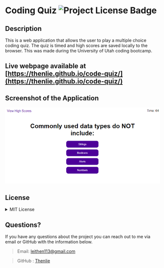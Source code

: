 # Coding Quiz ![Project License Badge](https://img.shields.io/badge/license-MIT-brightgreen)

## Description

This is a web application that allows the user to play a multiple choice coding quiz. The quiz is timed and high scores are saved locally to the browser. This was made during the University of Utah coding bootcamp. 

## Live webpage available at [https://thenlie.github.io/code-quiz/](https://thenlie.github.io/code-quiz/)

## Screenshot of the Application

![Screen shot of the coding quiz](https://github.com/Thenlie/code-quiz/blob/main/assets/images/screenshot.PNG)

## License
<details>

<summary>MIT License</summary>

> Copyright (c) [2021] [Thenlie]
> 
> __Permission is hereby granted, free of charge, to any person obtaining a copy__
> __of this software and associated documentation files (the "Software"), to deal__
> __in the Software without restriction, including without limitation the rights__
> __to use, copy, modify, merge, publish, distribute, sublicense, and/or sell__
> __copies of the Software, and to permit persons to whom the Software is__
> __furnished to do so, subject to the following conditions:__
> 
> The above copyright notice and this permission notice shall be included in all
> copies or substantial portions of the Software.
> 
> THE SOFTWARE IS PROVIDED "AS IS", WITHOUT WARRANTY OF ANY KIND, EXPRESS OR
> IMPLIED, INCLUDING BUT NOT LIMITED TO THE WARRANTIES OF MERCHANTABILITY,
> FITNESS FOR A PARTICULAR PURPOSE AND NONINFRINGEMENT. IN NO EVENT SHALL THE
> AUTHORS OR COPYRIGHT HOLDERS BE LIABLE FOR ANY CLAIM, DAMAGES OR OTHER
> LIABILITY, WHETHER IN AN ACTION OF CONTRACT, TORT OR OTHERWISE, ARISING FROM,
> OUT OF OR IN CONNECTION WITH THE SOFTWARE OR THE USE OR OTHER DEALINGS IN THE
> SOFTWARE.

</details>

## Questions?

If you have any questions about the project you can reach out to me via email or GitHub with the information below. 

>Email: leithen113@gmail.com 

>GitHub : [Thenlie](https://github.com/Thenlie)
